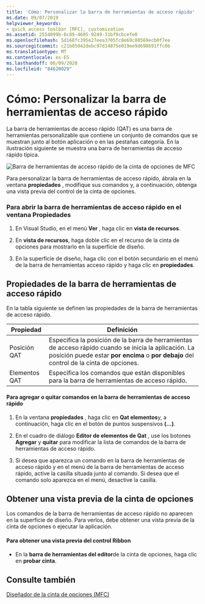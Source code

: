 ```yaml
---
title: 'Cómo: Personalizar la barra de herramientas de acceso rápido'
ms.date: 09/07/2019
helpviewer_keywords:
- quick access toolbar [MFC], customization
ms.assetid: 2554099b-0c89-4605-9249-31bf9cbcefe0
ms.openlocfilehash: 5d168fc395e27eea3705fc8e69c88569ecb0f7ee
ms.sourcegitcommit: c21b05042debc97d14875e019ee9d698691ffc0b
ms.translationtype: MT
ms.contentlocale: es-ES
ms.lasthandoff: 06/09/2020
ms.locfileid: "84620029"
---
```

# <a name="how-to-customize-the-quick-access-toolbar"></a>Cómo: Personalizar la barra de herramientas de acceso rápido

La barra de herramientas de acceso rápido (QAT) es una barra de herramientas personalizable que contiene un conjunto de comandos que se muestran junto al botón aplicación o en las pestañas categoría. En la ilustración siguiente se muestra una barra de herramientas de acceso rápido típica.

![Barra de herramientas de acceso rápido de la cinta de opciones de MFC](../mfc/media/quick_access_toolbar.png "Barra de herramientas de acceso rápido de la cinta de opciones de MFC")

Para personalizar la barra de herramientas de acceso rápido, ábrala en la ventana **propiedades** , modifique sus comandos y, a continuación, obtenga una vista previa del control de la cinta de opciones.

### <a name="to-open-the-quick-access-toolbar-in-the-properties-window"></a>Para abrir la barra de herramientas de acceso rápido en el ventana Propiedades

1. En Visual Studio, en el menú **Ver** , haga clic en **vista de recursos**.

1. En **vista de recursos**, haga doble clic en el recurso de la cinta de opciones para mostrarlo en la superficie de diseño.

1. En la superficie de diseño, haga clic con el botón secundario en el menú de la barra de herramientas acceso rápido y haga clic en **propiedades**.

## <a name="quick-access-toolbar-properties"></a>Propiedades de la barra de herramientas de acceso rápido

En la tabla siguiente se definen las propiedades de la barra de herramientas de acceso rápido.

|Propiedad|Definición|
|--------------|----------------|
|Posición QAT|Especifica la posición de la barra de herramientas de acceso rápido cuando se inicia la aplicación. La posición puede estar **por encima** o **por debajo** del control de la cinta de opciones.|
|Elementos QAT|Especifica los comandos que están disponibles para la barra de herramientas de acceso rápido.|

#### <a name="to-add-or-remove-commands-on-the-quick-access-toolbar"></a>Para agregar o quitar comandos en la barra de herramientas de acceso rápido

1. En la ventana **propiedades** , haga clic en **Qat elementos**y, a continuación, haga clic en el botón de puntos suspensivos **(...)**.

1. En el cuadro de diálogo **Editor de elementos de Qat** , use los botones **Agregar** y **quitar** para modificar la lista de comandos de la barra de herramientas de acceso rápido.

1. Si desea que aparezca un comando en la barra de herramientas de acceso rápido y en el menú de la barra de herramientas de acceso rápido, active la casilla situada junto al comando. Si desea que el comando solo aparezca en el menú, desactive la casilla.

## <a name="previewing-the-ribbon"></a>Obtener una vista previa de la cinta de opciones

Los comandos de la barra de herramientas de acceso rápido no aparecen en la superficie de diseño. Para verlos, debe obtener una vista previa de la cinta de opciones o ejecutar la aplicación.

#### <a name="to-preview-the-ribbon-control"></a>Para obtener una vista previa del control Ribbon

- En la **barra de herramientas del editor**de la cinta de opciones, haga clic en **probar cinta**.

## <a name="see-also"></a>Consulte también

[Diseñador de la cinta de opciones (MFC)](ribbon-designer-mfc.md)
